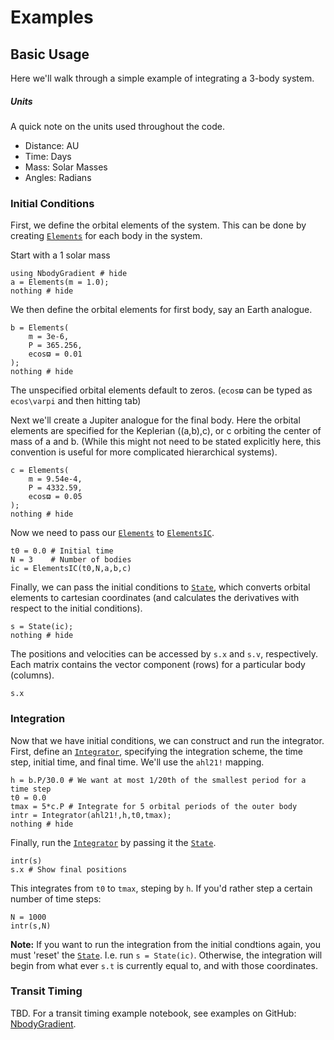 # Examples

## Basic Usage
Here we'll walk through a simple example of integrating a 3-body system.
##### Units
A quick note on the units used throughout the code.
- Distance: AU
- Time: Days
- Mass: Solar Masses
- Angles: Radians

### Initial Conditions
First, we define the orbital elements of the system. This can be done by creating [`Elements`](@ref) for each body in the system.

Start with a 1 solar mass
```@example 1
using NbodyGradient # hide
a = Elements(m = 1.0);
nothing # hide
```

We then define the orbital elements for first body, say an Earth analogue.
```@example 1
b = Elements(
    m = 3e-6,
    P = 365.256,
    ecosϖ = 0.01
);
nothing # hide
```
The unspecified orbital elements default to zeros. (`ecosϖ` can be typed as `ecos\varpi` and then hitting tab)

Next we'll create a Jupiter analogue for the final body. Here the orbital elements are specified for the Keplerian ((a,b),c), or c orbiting the center of mass of a and b. (While this might not need to be stated explicitly here, this convention is useful for more complicated hierarchical systems).
```@example 1
c = Elements(
    m = 9.54e-4,
    P = 4332.59,
    ecosϖ = 0.05
);
nothing # hide
```

Now we need to pass our [`Elements`](@ref) to [`ElementsIC`](@ref).
```@example 1
t0 = 0.0 # Initial time
N = 3    # Number of bodies
ic = ElementsIC(t0,N,a,b,c)
```

Finally, we can pass the initial conditions to [`State`](@ref), which converts orbital elements to cartesian coordinates (and calculates the derivatives with respect to the initial conditions).

```@example 1
s = State(ic);
nothing # hide
```
The positions and velocities can be accessed by `s.x` and `s.v`, respectively. Each matrix contains the vector component (rows) for a particular body (columns).

```@example 1
s.x
```

### Integration
Now that we have initial conditions, we can construct and run the integrator. First, define an [`Integrator`](@ref), specifying the integration scheme, the time step, initial time, and final time. We'll use the `ahl21!` mapping.
```@example 1
h = b.P/30.0 # We want at most 1/20th of the smallest period for a time step
t0 = 0.0
tmax = 5*c.P # Integrate for 5 orbital periods of the outer body
intr = Integrator(ahl21!,h,t0,tmax);
nothing # hide
```

Finally, run the [`Integrator`](@ref) by passing it the [`State`](@ref).
```@example 1
intr(s)
s.x # Show final positions
```
This integrates from `t0` to `tmax`, steping by `h`. If you'd rather step a certain number of time steps:
```@example 1
N = 1000
intr(s,N)
```
**Note:** If you want to run the integration from the initial condtions again, you must 'reset' the [`State`](@ref). I.e. run `s = State(ic)`. Otherwise, the integration will begin from what ever `s.t` is currently equal to, and with those coordinates.

### Transit Timing
TBD. For a transit timing example notebook, see examples on GitHub: [NbodyGradient](https://github.com/ericagol/NbodyGradient).